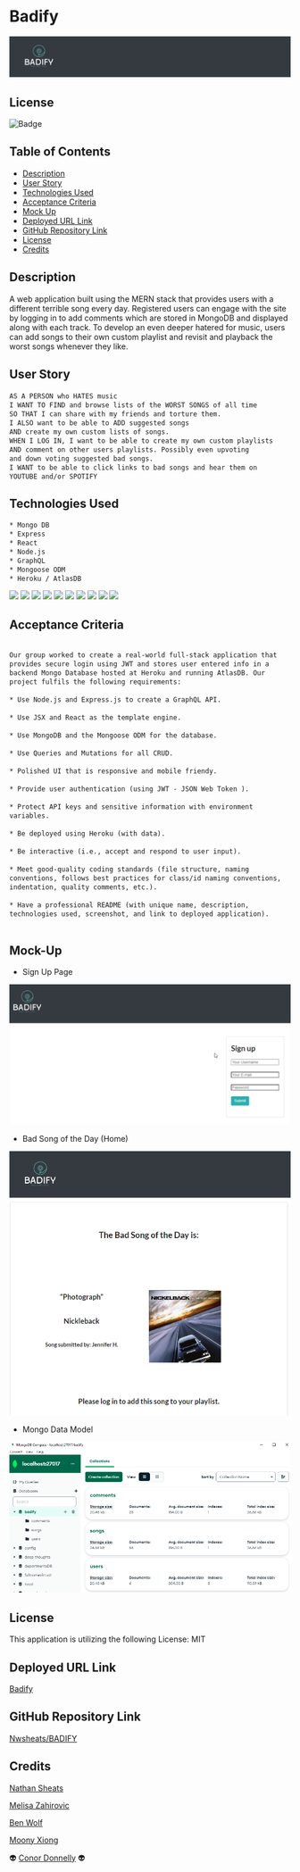 # Badify

![Logo](./assets/BadifyLogo.png)



## License
![Badge](https://img.shields.io/badge/LICENSE-MIT-pink?style=for-the-badge&logo=github)


## Table of Contents

- [Description](#description)
- [User Story](#user-story)
- [Technologies Used](#technologies-used)
- [Acceptance Criteria](#acceptance-criteria)
- [Mock Up](#mock-up)
- [Deployed URL Link](#deployed-url-link)
- [GitHub Repository Link](#github-repository-link)
- [License](#license)
- [Credits](#credits)

## Description

A web application built using the MERN stack that provides users with a different terrible song every day. Registered users can engage with the site by logging in to add comments which are stored in MongoDB and displayed along with each track. To develop an even deeper hatered for music, users can add songs to their own custom playlist and revisit and playback the worst songs whenever they like.

## User Story

```
AS A PERSON who HATES music
I WANT TO FIND and browse lists of the WORST SONGS of all time
SO THAT I can share with my friends and torture them.
I ALSO want to be able to ADD suggested songs
AND create my own custom lists of songs.
WHEN I LOG IN, I want to be able to create my own custom playlists
AND comment on other users playlists. Possibly even upvoting 
and down voting suggested bad songs.
I WANT to be able to click links to bad songs and hear them on
YOUTUBE and/or SPOTIFY

```

## Technologies Used

```
* Mongo DB
* Express
* React
* Node.js
* GraphQL
* Mongoose ODM
* Heroku / AtlasDB
```
![](https://img.shields.io/badge/Mongo-F79F17?style=for-the-badge&logo=mysql&logoColor=white)
![](https://img.shields.io/badge/Express.js-4A4A55?style=for-the-badge&logo=express&logoColor=white)
![](https://img.shields.io/badge/React-F79F17?style=for-the-badge&logo=mysql&logoColor=white)
![](https://img.shields.io/badge/Node.js-86BE00?style=for-the-badge&logo=node.js&logoColor=white)
![](https://img.shields.io/badge/npm-CB3837?style=for-the-badge&logo=npm&logoColor=white)
![](https://img.shields.io/badge/JavaScript-F7DF1E?style=for-the-badge&logo=javascript&logoColor=white)
![](https://img.shields.io/badge/Heroku-430098?style=for-the-badge&logo=heroku&logoColor=white)
![](https://img.shields.io/badge/Apollo-FF6C37?style=for-the-badge&logo=Postman&logoColor=white)
![](https://img.shields.io/badge/VS_Code-0078D4?style=for-the-badge&logo=visual%20studio%20code&logoColor=white)
![](https://img.shields.io/badge/Git-F05032?style=for-the-badge&logo=git&logoColor=white)


## Acceptance Criteria

```

Our group worked to create a real-world full-stack application that provides secure login using JWT and stores user entered info in a backend Mongo Database hosted at Heroku and running AtlasDB. Our project fulfils the following requirements:

* Use Node.js and Express.js to create a GraphQL API.

* Use JSX and React as the template engine.

* Use MongoDB and the Mongoose ODM for the database.

* Use Queries and Mutations for all CRUD.

* Polished UI that is responsive and mobile friendy.

* Provide user authentication (using JWT - JSON Web Token ).

* Protect API keys and sensitive information with environment variables.

* Be deployed using Heroku (with data).

* Be interactive (i.e., accept and respond to user input).

* Meet good-quality coding standards (file structure, naming conventions, follows best practices for class/id naming conventions, indentation, quality comments, etc.).

* Have a professional README (with unique name, description, technologies used, screenshot, and link to deployed application).


```

## Mock-Up

* Sign Up Page

![Sign Up Page](./assets/SignUpPage.png)

* Bad Song of the Day (Home)

![Map Dashboard](./assets/BadSongHome.png)

* Mongo Data Model

![Mongo Data Model](./assets/Badify-MongoDataModel.png)

## License
This application is utilizing the following License: MIT

## Deployed URL Link

[Badify](https://badify.herokuapp.com/)

## GitHub Repository Link

[Nwsheats/BADIFY](https://github.com/Nwsheats/BADIFY)

## Credits

[Nathan Sheats](https://github.com/Nwsheats)

[Melisa Zahirovic](https://github.com/zahirovic)

[Ben Wolf](https://github.com/wolfjfly)

[Moony Xiong](https://github.com/mxiong22)

👽 [Conor Donnelly](https://github.com/riversidempls) 👽

